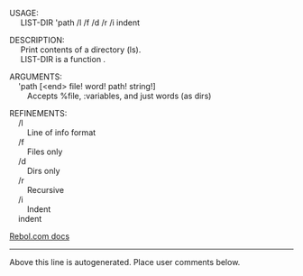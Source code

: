 USAGE:  
&nbsp;&nbsp;&nbsp;&nbsp;&nbsp;LIST-DIR&nbsp;'path&nbsp;/l&nbsp;/f&nbsp;/d&nbsp;/r&nbsp;/i&nbsp;indent  
  
DESCRIPTION:  
&nbsp;&nbsp;&nbsp;&nbsp;&nbsp;Print&nbsp;contents&nbsp;of&nbsp;a&nbsp;directory&nbsp;(ls).  
&nbsp;&nbsp;&nbsp;&nbsp;&nbsp;LIST-DIR&nbsp;is&nbsp;a&nbsp;function&nbsp;.  
  
ARGUMENTS:  
&nbsp;&nbsp;&nbsp;&nbsp;'path&nbsp;[&lt;end&gt;&nbsp;file!&nbsp;word!&nbsp;path!&nbsp;string!]  
&nbsp;&nbsp;&nbsp;&nbsp;&nbsp;&nbsp;&nbsp;&nbsp;Accepts&nbsp;%file,&nbsp;:variables,&nbsp;and&nbsp;just&nbsp;words&nbsp;(as&nbsp;dirs)  
  
REFINEMENTS:  
&nbsp;&nbsp;&nbsp;&nbsp;/l  
&nbsp;&nbsp;&nbsp;&nbsp;&nbsp;&nbsp;&nbsp;&nbsp;Line&nbsp;of&nbsp;info&nbsp;format  
&nbsp;&nbsp;&nbsp;&nbsp;/f  
&nbsp;&nbsp;&nbsp;&nbsp;&nbsp;&nbsp;&nbsp;&nbsp;Files&nbsp;only  
&nbsp;&nbsp;&nbsp;&nbsp;/d  
&nbsp;&nbsp;&nbsp;&nbsp;&nbsp;&nbsp;&nbsp;&nbsp;Dirs&nbsp;only  
&nbsp;&nbsp;&nbsp;&nbsp;/r  
&nbsp;&nbsp;&nbsp;&nbsp;&nbsp;&nbsp;&nbsp;&nbsp;Recursive  
&nbsp;&nbsp;&nbsp;&nbsp;/i  
&nbsp;&nbsp;&nbsp;&nbsp;&nbsp;&nbsp;&nbsp;&nbsp;Indent  
&nbsp;&nbsp;&nbsp;&nbsp;indent  

[Rebol.com docs](http://www.rebol.com/r3/docs/functions/list-dir.html)
___
Above this line is autogenerated. Place user comments below.